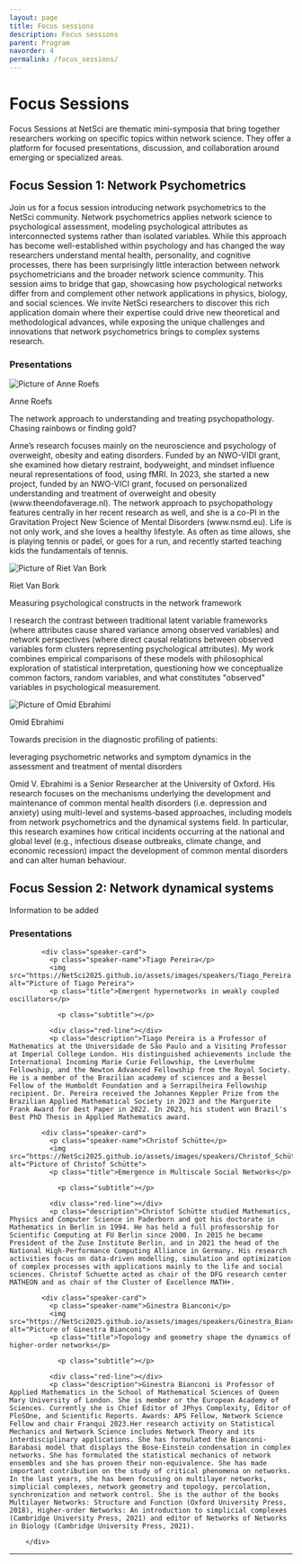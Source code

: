 ```yaml
---
layout: page
title: Focus sessions
description: Focus sessions
parent: Program
navorder: 4
permalink: /focus_sessions/
---
```


# Focus Sessions 

Focus Sessions at NetSci are thematic mini-symposia that bring together researchers working on specific topics within network science. They offer a platform for focused presentations, discussion, and collaboration around emerging or specialized areas.



## Focus Session 1: Network Psychometrics

Join us for a focus session introducing network psychometrics to the NetSci community. Network psychometrics applies network science to psychological assessment, modeling psychological attributes as interconnected systems rather than isolated variables. While this approach has become well-established within psychology and has changed the way researchers understand mental health, personality, and cognitive processes, there has been surprisingly little interaction between network psychometricians and the broader network science community. This session aims to bridge that gap, showcasing how psychological networks differ from and complement other network applications in physics, biology, and social sciences. We invite NetSci researchers to discover this rich application domain where their expertise could drive new theoretical and methodological advances, while exposing the unique challenges and innovations that network psychometrics brings to complex systems research.


### Presentations


  <div class="card-container">
    <div class="speaker-card">
      <div class="img-container">
        <img src="https://NetSci2025.github.io/assets/images/speakers/Anne_Roefs.jpg"
             alt="Picture of Anne Roefs">
      </div>
      <p class="speaker-name">Anne Roefs</p>
      <p class="title">The network approach to understanding and treating psychopathology. Chasing rainbows or finding gold?</p>
      <p class="subtitle"></p>
      <div class="red-line"></div>
      <p class="description">
        Anne’s research focuses mainly on the neuroscience and psychology of overweight, obesity and eating disorders. Funded by an NWO-VIDI grant, she examined how dietary restraint, bodyweight, and mindset influence neural representations of food, using fMRI. In 2023, she started a new project, funded by an NWO-VICI grant, focused on personalized understanding and treatment of overweight and obesity (www.theendofaverage.nl). The network approach to psychopathology features centrally in her recent research as well, and she is a co-PI in the Gravitation Project New Science of Mental Disorders (www.nsmd.eu). Life is not only work, and she loves a healthy lifestyle. As often as time allows, she is playing tennis or padel, or goes for a run, and recently started teaching kids the fundamentals of tennis.
      </p>
    </div>
    <div class="speaker-card">
      <div class="img-container">
        <img src="https://NetSci2025.github.io/assets/images/speakers/Riet_Van_Bork.png"
             alt="Picture of Riet Van Bork">
      </div>
      <p class="speaker-name">Riet Van Bork</p>
      <p class="title">Measuring psychological constructs in the network framework</p>
      <p class="subtitle"></p>
      <div class="red-line"></div>
      <p class="description">
        I research the contrast between traditional latent variable frameworks (where attributes cause shared variance among observed variables) and network perspectives (where direct causal relations between observed variables form clusters representing psychological attributes). My work combines empirical comparisons of these models with philosophical exploration of statistical interpretation, questioning how we conceptualize common factors, random variables, and what constitutes "observed" variables in psychological measurement.
      </p>
    </div>
    <div class="speaker-card">
      <div class="img-container">
        <img src="https://NetSci2025.github.io/assets/images/speakers/Omid_Ebrahimi.png"
             alt="Picture of Omid Ebrahimi">
      </div>
      <p class="speaker-name">Omid Ebrahimi</p>
      <p class="title">Towards precision in the diagnostic profiling of patients:</p>
      <p class="subtitle">leveraging psychometric networks and symptom dynamics in the assessment and treatment of mental disorders</p>
      <div class="red-line"></div>
      <p class="description">
        Omid V. Ebrahimi is a Senior Researcher at the University of Oxford. His research focuses on the mechanisms underlying the development and maintenance of common mental health disorders (i.e. depression and anxiety) using multi-level and systems-based approaches, including models from network psychometrics and the dynamical systems field. In particular, this research examines how critical incidents occurring at the national and global level (e.g., infectious disease outbreaks, climate change, and economic recession) impact the development of common mental disorders and can alter human behaviour.
      </p>
    </div>

  </div>


## Focus Session 2: Network dynamical systems

Information to be added


### Presentations

<div class="card-container">
          
            <div class="speaker-card">
              <p class="speaker-name">Tiago Pereira</p>
              <img src="https://NetSci2025.github.io/assets/images/speakers/Tiago_Pereira.jpg" alt="Picture of Tiago Pereira">
              <p class="title">Emergent hypernetworks in weakly coupled oscillators</p>
              
                <p class="subtitle"></p>
              
              <div class="red-line"></div>
              <p class="description">Tiago Pereira is a Professor of Mathematics at the Universidade de São Paulo and a Visiting Professor at Imperial College London. His distinguished achievements include the International Incoming Marie Curie Fellowship, the Leverhulme Fellowship, and the Newton Advanced Fellowship from the Royal Society. He is a member of the Brazilian academy of sciences and a Bessel Fellow of the Humboldt Foundation and a Serrapilheira Fellowship recipient. Dr. Pereira received the Johannes Keppler Prize from the Brazilian Applied Mathematical Society in 2023 and the Marguerite Frank Award for Best Paper in 2022. In 2023, his student won Brazil's Best PhD Thesis in Applied Mathematics award. 
</p>
            </div>
          
            <div class="speaker-card">
              <p class="speaker-name">Christof Schütte</p>
              <img src="https://NetSci2025.github.io/assets/images/speakers/Christof_Schütte.png" alt="Picture of Christof Schütte">
              <p class="title">Emergence in Multiscale Social Networks</p>
              
                <p class="subtitle"></p>
              
              <div class="red-line"></div>
              <p class="description">Christof Schütte studied Mathematics, Physics and Computer Science in Paderborn and got his doctorate in Mathematics in Berlin in 1994. He has held a full professorship for Scientific Computing at FU Berlin since 2000. In 2015 he became President of the Zuse Institute Berlin, and in 2021 the head of the National High-Performance Computing Alliance in Germany. His research activities focus on data-driven modelling, simulation and optimization of complex processes with applications mainly to the life and social sciences. Christof Schuette acted as chair of the DFG research center MATHEON and as chair of the Cluster of Excellence MATH+. 
</p>
            </div>
          
            <div class="speaker-card">
              <p class="speaker-name">Ginestra Bianconi</p>
              <img src="https://NetSci2025.github.io/assets/images/speakers/Ginestra_Bianconi.png" alt="Picture of Ginestra Bianconi">
              <p class="title">Topology and geometry shape the dynamics of higher-order networks</p>
              
                <p class="subtitle"></p>
              
              <div class="red-line"></div>
              <p class="description">Ginestra Bianconi is Professor of Applied Mathematics in the School of Mathematical Sciences of Queen Mary University of London. She is member or the European Academy of Sciences. Currently she is Chief Editor of JPhys Complexity, Editor of PloSOne, and Scientific Reports. Awards: APS Fellow, Network Science Fellow and chair Franqui 2023.Her research activity on Statistical Mechanics and Network Science includes Network Theory and its interdisciplinary applications. She has formulated the Bianconi-Barabasi model that displays the Bose-Einstein condensation in complex networks. She has formulated the statistical mechanics of network ensembles and she has proven their non-equivalence. She has made important contribution on the study of critical phenomena on networks. In the last years, she has been focusing on multilayer networks, simplicial complexes, network geometry and topology, percolation, synchronization and network control. She is the author of the books Multilayer Networks: Structure and Function (Oxford University Press, 2018), Higher-order Networks: An introduction to simplicial complexes (Cambridge University Press, 2021) and editor of Networks of Networks in Biology (Cambridge University Press, 2021). 
</p>
            </div>
          
        </div>


---

